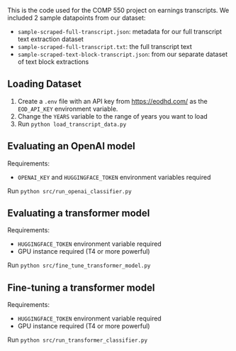 This is the code used for the COMP 550 project on earnings transcripts. We included 2 sample datapoints from our dataset: 
- `sample-scraped-full-transcript.json`: metadata for our full transcript text extraction dataset
- `sample-scraped-full-transcript.txt`: the full transcript text
- `sample-scraped-text-block-transcript.json`: from our separate dataset of text block extractions

## Loading Dataset

1. Create a `.env` file with an API key from https://eodhd.com/ as the `EOD_API_KEY` environment variable.
2. Change the `YEARS` variable to the range of years you want to load
3. Run `python load_transcript_data.py`

## Evaluating an OpenAI model 

Requirements:
- `OPENAI_KEY` and `HUGGINGFACE_TOKEN` environment variables required

Run `python src/run_openai_classifier.py`

## Evaluating a transformer model 

Requirements:
- `HUGGINGFACE_TOKEN` environment variable required
- GPU instance required (T4 or more powerful)

Run `python src/fine_tune_transformer_model.py`

## Fine-tuning a transformer model

Requirements:
- `HUGGINGFACE_TOKEN` environment variable required
- GPU instance required (T4 or more powerful)

Run `python src/run_transformer_classifier.py`
